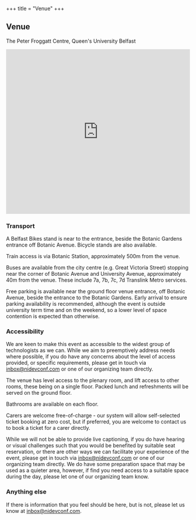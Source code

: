 +++
title = "Venue"
+++

<section class="row">
    <div class="main-container">
        <a id="top"></a>
        <main class="container generic">
            <div class="col-md-12 main">
                <h1>Venue</h1>
                <p>
                    The Peter Froggatt Centre, Queen's University Belfast
                </p>
                <iframe src="https://www.google.com/maps/embed?pb=!1m18!1m12!1m3!1d2312.095053752075!2d-5.9356652841145!3d54.584699180257225!2m3!1f0!2f0!3f0!3m2!1i1024!2i768!4f13.1!3m3!1m2!1s0x486108efde6570dd%3A0x9ed1910675dd5799!2sPeter+Froggatt+Centre!5e0!3m2!1sen!2suk!4v1496080304509" frameborder="0" style="width:100%; height:450px; border:0" allowfullscreen></iframe>
                <h3>Transport</h3>
                <p>
                    A Belfast Bikes stand is near to the entrance, beside the Botanic Gardens entrance off Botanic Avenue. Bicycle stands are also available.
                </p>
                <p>
                    Train access is via Botanic Station, approximately 500m from the venue.
                </p>
                <p>
                    Buses are available from the city centre (e.g. Great Victoria Street) stopping near the corner of Botanic Avenue and University Avenue, approximately 40m from the venue. These include 7a, 7b, 7c, 7d Translink Metro services.
                </p>
                <p>
                    Free parking is available near the ground floor venue entrance, off Botanic Avenue, beside the entrance to the Botanic Gardens. Early arrival to ensure parking availability is recommended, although the event is outside university term time and on the weekend, so a lower level of space contention is expected than otherwise.
                </p>
                <h3>Accessibility</h3>
                <p>
                    We are keen to make this event as accessible to the widest group of technologists as we can. While we aim to preemptively address needs where possible, if you do have any concerns about the level of access provided, or specific requirements, please get in touch via <a href="mailto:inbox@nidevconf.com">inbox@nidevconf.com</a> or one of our organizing team directly.
                </p>
                <p>
                    The venue has level access to the plenary room, and lift access to other rooms, these being on a single floor. Packed lunch and refreshments will be served on the ground floor.
                </p>
                <p>
                    Bathrooms are available on each floor. 
                </p>
                <p>
                    Carers are welcome free-of-charge - our system will allow self-selected ticket booking at zero cost, but if preferred, you are welcome to contact us to book a ticket for a carer directly.
                </p>
                <p>
                    While we will not be able to provide live captioning, if you do have hearing or visual challenges such that you would be benefited by suitable seat reservation, or there are other ways we can facilitate your experience of the event, please get in touch via <a href="mailto:inbox@nidevconf.com">inbox@nidevconf.com</a> or one of our organizing team directly. We do have some preparation space that may be used as a quieter area, however, if find you need access to a suitable space during the day, please let one of our organizing team know.
                </p>
                <h3>Anything else</h3>
                <p>
                    If there is information that you feel should be here, but is not, please let us know at <a href="mailto:inbox@nidevconf.com">inbox@nidevconf.com</a>.
                </p>
            </div>
        </main>
    </div>
</section>